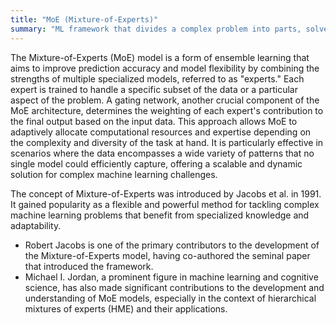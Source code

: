 ```yaml
---
title: "MoE (Mixture-of-Experts)"
summary: "ML framework that divides a complex problem into parts, solved by specialized models (experts), and integrates their solutions."
---
```

The Mixture-of-Experts (MoE) model is a form of ensemble learning that aims to improve prediction accuracy and model flexibility by combining the strengths of multiple specialized models, referred to as "experts." Each expert is trained to handle a specific subset of the data or a particular aspect of the problem. A gating network, another crucial component of the MoE architecture, determines the weighting of each expert's contribution to the final output based on the input data. This approach allows MoE to adaptively allocate computational resources and expertise depending on the complexity and diversity of the task at hand. It is particularly effective in scenarios where the data encompasses a wide variety of patterns that no single model could efficiently capture, offering a scalable and dynamic solution for complex machine learning challenges.

The concept of Mixture-of-Experts was introduced by Jacobs et al. in 1991. It gained popularity as a flexible and powerful method for tackling complex machine learning problems that benefit from specialized knowledge and adaptability.

- Robert Jacobs is one of the primary contributors to the development of the Mixture-of-Experts model, having co-authored the seminal paper that introduced the framework.
- Michael I. Jordan, a prominent figure in machine learning and cognitive science, has also made significant contributions to the development and understanding of MoE models, especially in the context of hierarchical mixtures of experts (HME) and their applications.


